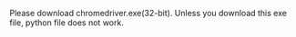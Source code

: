 Please download chromedriver.exe(32-bit). Unless you download this exe file, python file does not work.
